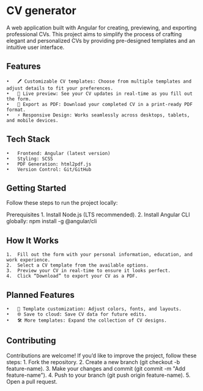 # CV generator

A web application built with Angular for creating, previewing, and exporting professional CVs. This project aims to simplify the process of crafting elegant and personalized CVs by providing pre-designed templates and an intuitive user interface.

## Features
	•	🖊️ Customizable CV templates: Choose from multiple templates and adjust details to fit your preferences.
	•	📄 Live preview: See your CV updates in real-time as you fill out the form.
	•	💾 Export as PDF: Download your completed CV in a print-ready PDF format.
	•	⚡ Responsive Design: Works seamlessly across desktops, tablets, and mobile devices.

## Tech Stack
	•	Frontend: Angular (latest version)
	•	Styling: SCSS
	•	PDF Generation: html2pdf.js
	•	Version Control: Git/GitHub

## Getting Started

Follow these steps to run the project locally:

Prerequisites
	1.	Install Node.js (LTS recommended).
	2.	Install Angular CLI globally: npm install -g @angular/cli

## How It Works
	1.	Fill out the form with your personal information, education, and work experience.
	2.	Select a CV template from the available options.
	3.	Preview your CV in real-time to ensure it looks perfect.
	4.	Click “Download” to export your CV as a PDF.

## Planned Features
	•	🎨 Template customization: Adjust colors, fonts, and layouts.
	•	🌐 Save to cloud: Save CV data for future edits.
	•	🛠️ More templates: Expand the collection of CV designs.

## Contributing

Contributions are welcome! If you’d like to improve the project, follow these steps:
	1.	Fork the repository.
	2.	Create a new branch (git checkout -b feature-name).
	3.	Make your changes and commit (git commit -m "Add feature-name").
	4.	Push to your branch (git push origin feature-name).
	5.	Open a pull request.

